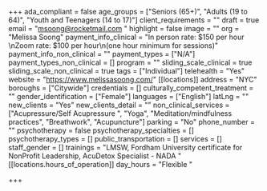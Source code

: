 +++
ada_compliant = false
age_groups = ["Seniors (65+)", "Adults (19 to 64)", "Youth and Teenagers (14 to 17)"]
client_requirements = ""
draft = true
email = "msoong@rocketmail.com "
highlight = false
image = ""
org = "Melissa Soong"
payment_info_clinical = "In person rate: $150 per hour \nZoom rate: $100 per hour\n(one hour minimum for sessions)"
payment_info_non_clinical = ""
payment_types = ["N/A"]
payment_types_non_clinical = []
program = ""
sliding_scale_clinical = true
sliding_scale_non_clinical = true
tags = ["Individual"]
telehealth = "Yes"
website = "https://www.melissasoong.com/"
[[locations]]
address = "NYC"
boroughs = ["Citywide"]
credentials = []
culturally_competent_treatment = ""
gender_identification = ["Female"]
languages = ["English"]
latLng = ""
new_clients = "Yes"
new_clients_detail = ""
non_clinical_services = ["Acupressure/Self Acupressure ", "Yoga", "Meditation/mindfulness practices", "Breathwork", "Acupuncture"]
parking = "No"
phone_number = ""
psychotherapy = false
psychotherapy_specialties = []
psychotherapy_types = []
public_transportation = []
services = []
staff_gender = []
trainings = "LMSW, Fordham University certificate for NonProfit Leadership, AcuDetox Specialist - NADA "
[[locations.hours_of_operation]]
day_hours = "Flexible "

+++
